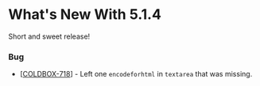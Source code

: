 # What's New With 5.1.4

Short and sweet release!

### Bug

* \[[COLDBOX-718](https://ortussolutions.atlassian.net/browse/COLDBOX-718)\] - Left one `encodeforhtml` in `textarea` that was missing.

